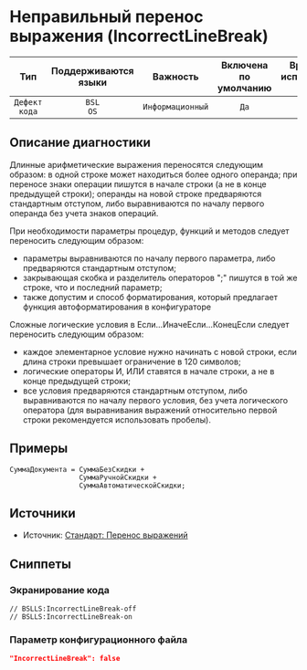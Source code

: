 # Неправильный перенос выражения (IncorrectLineBreak)

 Тип | Поддерживаются<br>языки | Важность | Включена<br>по умолчанию | Время на<br>исправление (мин) | Тэги 
 :-: | :-: | :-: | :-: | :-: | :-: 
 `Дефект кода` | `BSL`<br>`OS` | `Информационный` | `Да` | `2` | `standard`<br>`badpractice` 

<!-- Блоки выше заполняются автоматически, не трогать -->
## Описание диагностики
<!-- Описание диагностики заполняется вручную. Необходимо понятным языком описать смысл и схему работу -->

Длинные арифметические выражения переносятся следующим образом:
в одной строке может находиться более одного операнда;
при переносе знаки операции пишутся в начале строки (а не в конце предыдущей строки);
операнды на новой строке предваряются стандартным отступом, либо выравниваются по началу первого операнда без учета знаков операций.

При необходимости параметры процедур, функций и методов следует переносить следующим образом:

* параметры выравниваются по началу первого параметра, либо предваряются стандартным отступом;
* закрывающая скобка и разделитель операторов ";" пишутся в той же строке, что и последний параметр;
* также допустим и способ форматирования, который предлагает функция автоформатирования в конфигураторе

Сложные логические условия в Если…ИначеЕсли…КонецЕсли следует переносить следующим образом:

* каждое элементарное условие нужно начинать с новой строки, если длина строки превышает ограничение в 120 символов;
* логические операторы И, ИЛИ ставятся в начале строки, а не в конце предыдущей строки;
* все условия предваряются стандартным отступом, либо выравниваются по началу первого условия, без учета логического оператора (для выравнивания выражений относительно первой строки рекомендуется использовать пробелы).

## Примеры
<!-- В данном разделе приводятся примеры, на которые диагностика срабатывает, а также можно привести пример, как можно исправить ситуацию -->

```bsl
СуммаДокумента = СуммаБезСкидки +
                 СуммаРучнойСкидки +
                 СуммаАвтоматическойСкидки;
```

## Источники
<!-- Необходимо указывать ссылки на все источники, из которых почерпнута информация для создания диагностики -->

* Источник: [Стандарт: Перенос выражений](https://its.1c.ru/db/v8std#content:444:hdoc)

## Сниппеты

<!-- Блоки ниже заполняются автоматически, не трогать -->
### Экранирование кода

```bsl
// BSLLS:IncorrectLineBreak-off
// BSLLS:IncorrectLineBreak-on
```

### Параметр конфигурационного файла

```json
"IncorrectLineBreak": false
```
